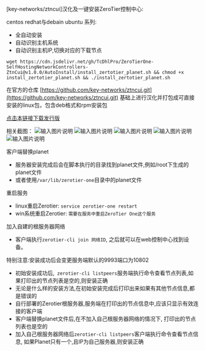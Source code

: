 [key-networks/ztncui]汉化及一键安装ZeroTier控制中心:

centos redhat与debain ubuntu 系列:
- 全自动安装
- 自动识别主机系统
- 自动识别主机IP,切换对应的下载节点
```
wget https://cdn.jsdelivr.net/gh/TcDhlPro/ZeroTierOne-SelfHostingNetworkControllers-ZtnCui@v1.0.0/AutoInstall/install_zertotier_planet.sh && chmod +x install_zertotier_planet.sh && ./install_zertotier_planet.sh 
```

在官方的仓库 [https://github.com/key-networks/ztncui.git](https://github.com/key-networks/ztncui.git) 基础上进行汉化并打包成可直接安装的linux包，包含deb格式和rpm安装包

 [点击本链接下载发行版](https://github.com/TcDhlPro/ZeroTierOne-SelfHostingNetworkControllers-ZtnCui/releases)

相关截图：
![输入图片说明](https://cdn.jsdelivr.net/gh/TcDhlPro/ZeroTierOne-SelfHostingNetworkControllers-ZtnCui@v1.0.0/images/0.png)
![输入图片说明](https://cdn.jsdelivr.net/gh/TcDhlPro/ZeroTierOne-SelfHostingNetworkControllers-ZtnCui@v1.0.0/images/1.png)
![输入图片说明](https://cdn.jsdelivr.net/gh/TcDhlPro/ZeroTierOne-SelfHostingNetworkControllers-ZtnCui@v1.0.0/images/2.png)
![输入图片说明](https://cdn.jsdelivr.net/gh/TcDhlPro/ZeroTierOne-SelfHostingNetworkControllers-ZtnCui@v1.0.0/images/3.png)
![输入图片说明](https://cdn.jsdelivr.net/gh/TcDhlPro/ZeroTierOne-SelfHostingNetworkControllers-ZtnCui@v1.0.0/images/4.png)

客户端替换planet
- 服务器安装完成后会在脚本执行的目录找到planet文件,例如/root下生成的planet文件
- 或者使用```/var/lib/zerotier-one```目录中的planet文件

重启服务
- linux重启Zerotier: ```service zerotier-one restart```
- win系统重启Zerotier: ```需要在服务中重启ZeroTier One这个服务```

加入自建的根服务器网络
- 客户端执行```zerotier-cli join 网络ID```, 之后就可以在web控制中心找到设备。

特别注意:安装成功后会变更服务端默认的9993端口为10802
- 初始安装成功后,``` zerotier-cli listpeers```服务端执行命令查看节点列表,如果打印出的节点列表是空的,则安装正确
- 无论是什么样的安装方法,在初始安装完成后打印出来如果有其他节点信息,都是错误的
- 自行部署的Zerotier根服务器,服务端在打印出的节点信息中,应该只显示有效连接的客户端
- 客户端替换planet文件后,在不加入自己根服务器网络的情况下, 打印出的节点列表也是空的
- 加入自己根服务器网络后```zerotier-cli listpeers```客户端执行命令查看节点信息, 如果Planet只有一个,且IP为自己服务器,则安装正确
